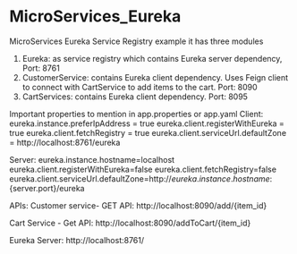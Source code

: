 # MicroServices_Eureka
MicroServices Eureka Service Registry example
it has three modules
1. Eureka: as service registry which contains Eureka server dependency, Port: 8761
2. CustomerService: contains Eureka client dependency. Uses Feign client to connect with CartService to add items to the cart. Port: 8090
3. CartServices: contains Eureka client dependency. Port: 8095

Important properties to mention in app.properties or app.yaml
Client:
eureka.instance.preferIpAddress = true 
eureka.client.registerWithEureka = true
eureka.client.fetchRegistry = true
eureka.client.serviceUrl.defaultZone = http://localhost:8761/eureka

Server:
eureka.instance.hostname=localhost
eureka.client.registerWithEureka=false
eureka.client.fetchRegistry=false
eureka.client.serviceUrl.defaultZone=http://${eureka.instance.hostname}:${server.port}/eureka

APIs:
Customer service- GET API: 
http://localhost:8090/add/{item_id}

Cart Service - Get API:
http://localhost:8090/addToCart/{item_id}

Eureka Server:
http://localhost:8761/




